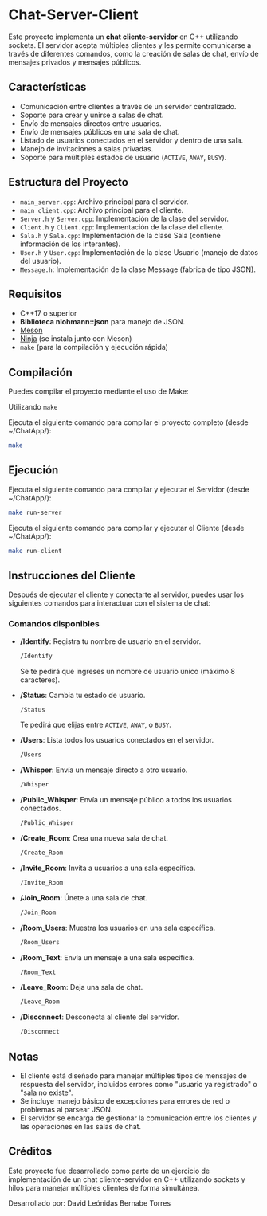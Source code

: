 # Chat-Server-Client

Este proyecto implementa un **chat cliente-servidor** en C++ utilizando sockets. El servidor acepta múltiples clientes y les permite comunicarse a través de diferentes comandos, como la creación de salas de chat, envío de mensajes privados y mensajes públicos.

## Características
- Comunicación entre clientes a través de un servidor centralizado.
- Soporte para crear y unirse a salas de chat.
- Envío de mensajes directos entre usuarios.
- Envío de mensajes públicos en una sala de chat.
- Listado de usuarios conectados en el servidor y dentro de una sala.
- Manejo de invitaciones a salas privadas.
- Soporte para múltiples estados de usuario (`ACTIVE`, `AWAY`, `BUSY`).


## Estructura del Proyecto
- `main_server.cpp`: Archivo principal para el servidor.
- `main_client.cpp`: Archivo principal para el cliente.
- `Server.h` y `Server.cpp`: Implementación de la clase del servidor.
- `Client.h` y `Client.cpp`: Implementación de la clase del cliente.
- `Sala.h` y `Sala.cpp`: Implementación de la clase Sala (contiene información de los interantes).
- `User.h` y `User.cpp`: Implementación de la clase Usuario (manejo de datos del usuario).
- `Message.h`: Implementación de la clase Message (fabrica de tipo JSON).

## Requisitos
- C++17 o superior
- **Biblioteca nlohmann::json** para manejo de JSON.
- [Meson](https://mesonbuild.com/) 
- [Ninja](https://ninja-build.org/) (se instala junto con Meson)
- `make` (para la compilación y ejecución rápida)

## Compilación

Puedes compilar el proyecto mediante el uso de Make:

Utilizando `make`

Ejecuta el siguiente comando para compilar el proyecto completo (desde ~/ChatApp/):

```bash
make

```

## Ejecución

Ejecuta el siguiente comando para compilar y ejecutar el Servidor (desde ~/ChatApp/):

```bash
make run-server
```

Ejecuta el siguiente comando para compilar y ejecutar el Cliente (desde ~/ChatApp/):

```bash
make run-client
```


## Instrucciones del Cliente

Después de ejecutar el cliente y conectarte al servidor, puedes usar los siguientes comandos para interactuar con el sistema de chat:

### Comandos disponibles

- **/Identify**: Registra tu nombre de usuario en el servidor.
    ```bash
    /Identify
    ```
    Se te pedirá que ingreses un nombre de usuario único (máximo 8 caracteres).

- **/Status**: Cambia tu estado de usuario.
    ```bash
    /Status
    ```
    Te pedirá que elijas entre `ACTIVE`, `AWAY`, o `BUSY`.

- **/Users**: Lista todos los usuarios conectados en el servidor.
    ```bash
    /Users
    ```

- **/Whisper**: Envía un mensaje directo a otro usuario.
    ```bash
    /Whisper
    ```

- **/Public_Whisper**: Envía un mensaje público a todos los usuarios conectados.
    ```bash
    /Public_Whisper
    ```

- **/Create_Room**: Crea una nueva sala de chat.
    ```bash
    /Create_Room
    ```

- **/Invite_Room**: Invita a usuarios a una sala específica.
    ```bash
    /Invite_Room
    ```

- **/Join_Room**: Únete a una sala de chat.
    ```bash
    /Join_Room
    ```

- **/Room_Users**: Muestra los usuarios en una sala específica.
    ```bash
    /Room_Users
    ```

- **/Room_Text**: Envía un mensaje a una sala específica.
    ```bash
    /Room_Text
    ```

- **/Leave_Room**: Deja una sala de chat.
    ```bash
    /Leave_Room
    ```

- **/Disconnect**: Desconecta al cliente del servidor.
    ```bash
    /Disconnect
    ```

## Notas

- El cliente está diseñado para manejar múltiples tipos de mensajes de respuesta del servidor, incluidos errores como "usuario ya registrado" o "sala no existe".
- Se incluye manejo básico de excepciones para errores de red o problemas al parsear JSON.
- El servidor se encarga de gestionar la comunicación entre los clientes y las operaciones en las salas de chat.

## Créditos

Este proyecto fue desarrollado como parte de un ejercicio de implementación de un chat cliente-servidor en C++ utilizando sockets y hilos para manejar múltiples clientes de forma simultánea.

Desarrollado por: David Leónidas Bernabe Torres
